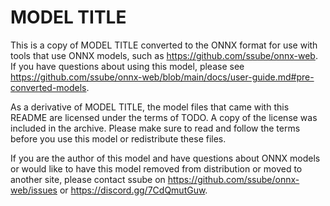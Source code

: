# MODEL TITLE

This is a copy of MODEL TITLE converted to the ONNX format for use with tools that use ONNX models,
such as https://github.com/ssube/onnx-web. If you have questions about using this model, please see
https://github.com/ssube/onnx-web/blob/main/docs/user-guide.md#pre-converted-models.

As a derivative of MODEL TITLE, the model files that came with this README are licensed under the
terms of TODO. A copy of the license was included in the archive. Please make sure to read and follow
the terms before you use this model or redistribute these files.

If you are the author of this model and have questions about ONNX models or would like to have
this model removed from distribution or moved to another site, please contact ssube on
https://github.com/ssube/onnx-web/issues or https://discord.gg/7CdQmutGuw.
